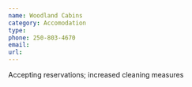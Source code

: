 ```yaml
---
name: Woodland Cabins
category: Accomodation
type: 
phone: 250-803-4670
email: 
url: 
---
```


Accepting reservations; increased cleaning measures